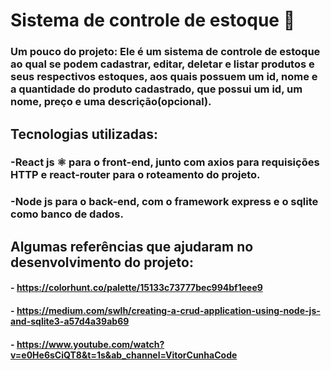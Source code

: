 # Sistema de controle de estoque 📝

### Um pouco do projeto: Ele é um sistema de controle de estoque ao qual se podem cadastrar, editar, deletar e listar produtos e seus respectivos estoques, aos quais possuem um id, nome e a quantidade do produto cadastrado, que possui um id, um nome, preço e uma descrição(opcional).

## Tecnologias utilizadas:

### -React js ⚛ para o front-end, junto com axios para requisições HTTP e react-router para o roteamento do projeto.

### -Node js para o back-end, com o framework express e o sqlite como banco de dados.

## Algumas referências que ajudaram no desenvolvimento do projeto:

#### - https://colorhunt.co/palette/15133c73777bec994bf1eee9

#### - https://medium.com/swlh/creating-a-crud-application-using-node-js-and-sqlite3-a57d4a39ab69

#### - https://www.youtube.com/watch?v=e0He6sCiQT8&t=1s&ab_channel=VitorCunhaCode
